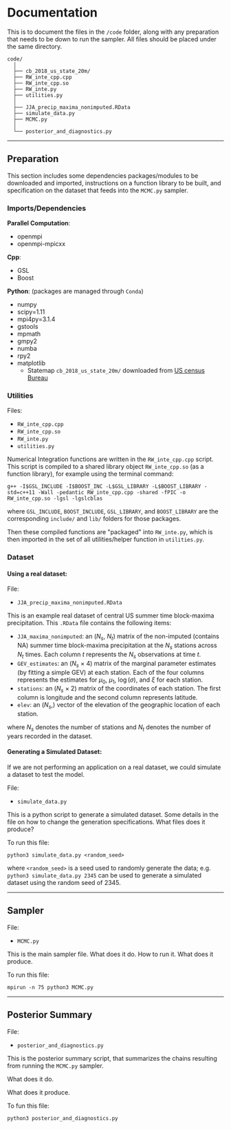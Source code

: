# Documentation

This is to document the files in the `/code` folder, along with any preparation that needs to be down to run the sampler. All files should be placed under the same directory.

```
code/
  │
  ├── cb_2018_us_state_20m/
  ├── RW_inte_cpp.cpp
  ├── RW_inte_cpp.so
  ├── RW_inte.py
  ├── utilities.py
  │
  ├── JJA_precip_maxima_nonimputed.RData
  ├── simulate_data.py
  ├── MCMC.py
  │
  └── posterior_and_diagnostics.py
```


---
## Preparation

This section includes some dependencies packages/modules to be downloaded and imported, instructions on a function library to be built, and specification on the dataset that feeds into the `MCMC.py` sampler. 

### Imports/Dependencies

**Parallel Computation**:

- openmpi
- openmpi-mpicxx

**Cpp**:

- GSL
- Boost

**Python**: (packages are managed through `Conda`)

- numpy
- scipy=1.11
- mpi4py=3.1.4
- gstools
- mpmath
- gmpy2
- numba
- rpy2
- matplotlib
    - Statemap `cb_2018_us_state_20m/` downloaded from [US census Bureau](https://www.census.gov/geographies/mapping-files/time-series/geo/carto-boundary-file.html)


### Utilities
Files:

- `RW_inte_cpp.cpp`
- `RW_inte_cpp.so`
- `RW_inte.py`
- `utilities.py`

Numerical Integration functions are written in the `RW_inte_cpp.cpp` script. This script is compiled to a shared library object `RW_inte_cpp.so` (as a function library), for example using the terminal command: 

```
g++ -I$GSL_INCLUDE -I$BOOST_INC -L$GSL_LIBRARY -L$BOOST_LIBRARY -std=c++11 -Wall -pedantic RW_inte_cpp.cpp -shared -fPIC -o RW_inte_cpp.so -lgsl -lgslcblas
```

where `GSL_INCLUDE`, `BOOST_INCLUDE`, `GSL_LIBRARY`, and `BOOST_LIBRARY` are the corresponding `include/` and `lib/` folders for those packages.

Then these compiled functions are "packaged" into `RW_inte.py`, which is then imported in the set of all utilities/helper function in `utilities.py`.

### Dataset

#### Using a real dataset:

File:

- `JJA_precip_maxima_nonimputed.RData`

This is an example real dataset of central US summer time block-maxima precipitation. This `.RData` file contains the following items:

- `JJA_maxima_nonimputed`: an ($N_s$, $N_t$) matrix of the non-imputed (contains NA) summer time block-maxima precipitation at the $N_s$ stations across $N_t$ times. Each column $t$ represents the $N_s$ observations at time $t$.
- `GEV_estimates`: an ($N_s$ $\times$ 4) matrix of the marginal parameter estimates (by fitting a simple GEV) at each station. Each of the four columns represents the estimates for $\mu_0$, $\mu_1$, $\log(\sigma)$, and $\xi$ for each station. 
- `stations`: an ($N_s$ $\times$ 2) matrix of the coordinates of each station. The first column is longitude and the second column represents latitude.
- `elev`: an ($N_s$,) vector of the elevation of the geographic location of each station.

where $N_s$ denotes the number of stations and $N_t$ denotes the number of years recorded in the dataset.

#### Generating a Simulated Dataset:

If we are not performing an application on a real dataset, we could simulate a dataset to test the model.

File:

- `simulate_data.py`

This is a python script to generate a simulated dataset. Some details in the file on how to change the generation specifications. What files does it produce?

To run this file:

```
python3 simulate_data.py <random_seed>
```
where `<random_seed>` is a seed used to randomly generate the data;
 e.g. `python3 simulate_data.py 2345` can be used to generate a simulated dataset using the random seed of 2345.



---
## Sampler

File:

- `MCMC.py`

This is the main sampler file. What does it do. How to run it. What does it produce.

To run this file:

```
mpirun -n 75 python3 MCMC.py
```





---
## Posterior Summary

File:

- `posterior_and_diagnostics.py`

This is the posterior summary script, that summarizes the chains resulting from running the `MCMC.py` sampler. 

What does it do.

What does it produce.

To fun this file:
```
python3 posterior_and_diagnostics.py
```

